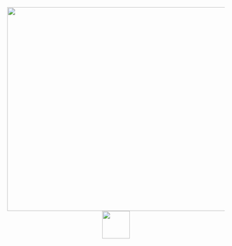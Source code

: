 <div align="center">
  <a href="https://play.google.com/store/apps/dev?id=5328728822471795130">
  <img src="https://user-images.githubusercontent.com/81938036/156921049-08b98951-88e4-4561-8b31-44a134f239a7.png" width="512" height="472">
  </a>
  <br>
  
  
<a href="https://github.com/ClusterPleiades/KittenCare">
  <img src="https://user-images.githubusercontent.com/81938036/156919918-c1276a5a-65cd-4ee5-ace9-0c316d22074a.png" width="64" height="64">
</a>
  
</div>
